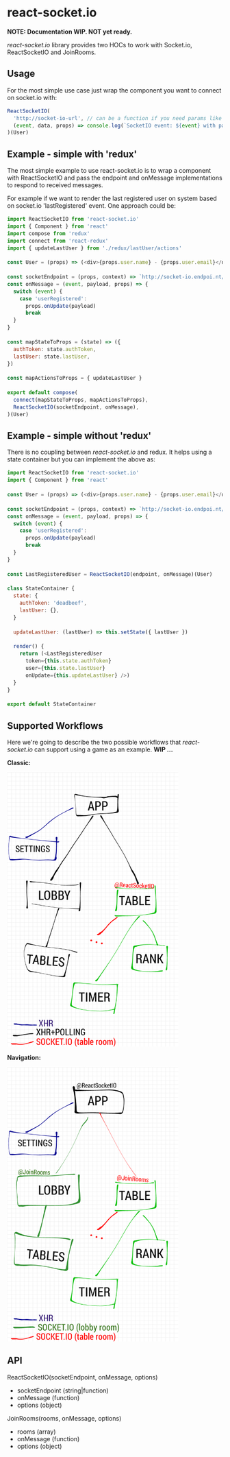 react-socket.io
===

**NOTE: Documentation WIP. NOT yet ready.**

*react-socket.io* library provides two HOCs to work with Socket.io,
ReactSocketIO and JoinRooms.

Usage
---

For the most simple use case just wrap the component you want to connect on
socket.io with:

```javascript
ReactSocketIO(
  'http://socket-io-url', // can be a function if you need params like auth: (props) => `http://socket-io-url?param=${props.param}`,
  (event, data, props) => console.log(`SocketIO event: ${event} with payload: ${data}`),
)(User)
```

Example - simple with 'redux'
---

The most simple example to use react-socket.io is to wrap a component with ReactSocketIO
and pass the endpoint and onMessage implementations to respond to received messages.

For example if we want to render the last registered user on system based on
socket.io 'lastRegistered' event. One approach could be:

```javascript
import ReactSocketIO from 'react-socket.io'
import { Component } from 'react'
import compose from 'redux'
import connect from 'react-redux'
import { updateLastUser } from './redux/lastUser/actions'

const User = (props) => (<div>{props.user.name} - {props.user.email}</div>)

const socketEndpoint = (props, context) => `http://socket-io.endpoi.nt/socket.io?token=${props.token}`
const onMessage = (event, payload, props) => {
  switch (event) {
    case 'userRegistered':
      props.onUpdate(payload)
      break
  }
}

const mapStateToProps = (state) => ({
  authToken: state.authToken,
  lastUser: state.lastUser,
})

const mapActionsToProps = { updateLastUser }

export default compose(
  connect(mapStateToProps, mapActionsToProps),
  ReactSocketIO(socketEndpoint, onMessage),
)(User)
```

Example - simple without 'redux'
---

There is no coupling between *react-socket.io* and redux. It helps using
a state container but you can implement the above as:

```javascript
import ReactSocketIO from 'react-socket.io'
import { Component } from 'react'

const User = (props) => (<div>{props.user.name} - {props.user.email}</div>)

const socketEndpoint = (props, context) => `http://socket-io.endpoi.nt/socket.io?token=${props.token}`
const onMessage = (event, payload, props) => {
  switch (event) {
    case 'userRegistered':
      props.onUpdate(payload)
      break
  }
}

const LastRegisteredUser = ReactSocketIO(endpoint, onMessage)(User)

class StateContainer {
  state: {
    authToken: 'deadbeef',
    lastUser: {},
  }

  updateLastUser: (lastUser) => this.setState({ lastUser })

  render() {
    return (<LastRegisteredUser
      token={this.state.authToken}
      user={this.state.lastUser}
      onUpdate={this.updateLastUser} />)
  }
}

export default StateContainer
```

Supported Workflows
---

Here we're going to describe the two possible workflows that
*react-socket.io* can support using a game as an example.
**WIP ...**

**Classic:**

<img src="docs/assets/classic-annotated.png" alt="Classic Workflow" width="400" />

**Navigation:**

<img src="docs/assets/navigation-annotated.png" alt="Navigation Workflow" width="400" />

API
---

ReactSocketIO(socketEndpoint, onMessage, options)
- socketEndpoint (string|function)
- onMessage (function)
- options (object)

JoinRooms(rooms, onMessage, options)
- rooms (array)
- onMessage (function)
- options (object)
